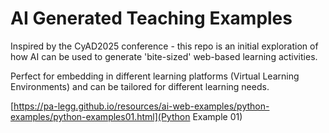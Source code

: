 # AI Generated Teaching Examples

Inspired by the CyAD2025 conference - this repo is an initial exploration of how AI can be used to generate 'bite-sized' web-based learning activities.

Perfect for embedding in different learning platforms (Virtual Learning Environments) and can be tailored for different learning needs.

[https://pa-legg.github.io/resources/ai-web-examples/python-examples/python-examples01.html](Python Example 01)
